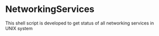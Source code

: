 # NetworkingServices
This shell script is developed to get status of all networking services in UNIX system
